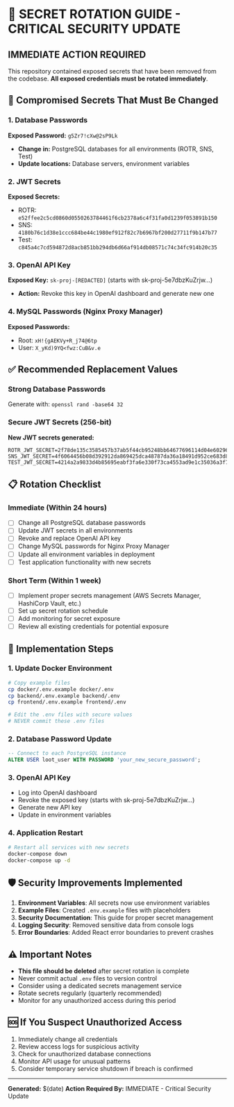 # 🔐 SECRET ROTATION GUIDE - CRITICAL SECURITY UPDATE

## IMMEDIATE ACTION REQUIRED

This repository contained exposed secrets that have been removed from the codebase. **All exposed credentials must be rotated immediately**.

## 🚨 Compromised Secrets That Must Be Changed

### 1. Database Passwords
**Exposed Password:** `g5Zr7!cXw@2sP9Lk`
- **Change in:** PostgreSQL databases for all environments (ROTR, SNS, Test)
- **Update locations:** Database servers, environment variables

### 2. JWT Secrets  
**Exposed Secrets:**
- ROTR: `e52ffee2c5cd0860d0550263784461f6cb2378a6c4f31fa0d1239f053891b150`
- SNS: `4180b76c1d38e1ccc684be44c1980ef912f82c7b6967bf200d27711f9b147b77`
- Test: `c845a4c7cd594872d8acb851bb294db6d66af914db08571c74c34fc914b20c35`

### 3. OpenAI API Key
**Exposed Key:** `sk-proj-[REDACTED]` (starts with sk-proj-5e7dbzKuZrjw...)
- **Action:** Revoke this key in OpenAI dashboard and generate new one

### 4. MySQL Passwords (Nginx Proxy Manager)
**Exposed Passwords:** 
- Root: `xH!{gAEKVy+R_j74@6tp`
- User: `X_yKd)9YQ<fwz:CuB&v.e`

## ✅ Recommended Replacement Values

### Strong Database Passwords
Generate with: `openssl rand -base64 32`

### Secure JWT Secrets (256-bit)
**New JWT secrets generated:**
```
ROTR_JWT_SECRET=2f78de135c3585457b37ab5f44cb95248bb64677696114d04e6029668487852c
SNS_JWT_SECRET=4f6064456b08d392912da869425dca48787da36a18491d952ce683d80febf2da
TEST_JWT_SECRET=4214a2a9833d4b85695eabf3fa6e330f73ca4553ad9e1c35036a3f7e4c008a30
```

## 📋 Rotation Checklist

### Immediate (Within 24 hours)
- [ ] Change all PostgreSQL database passwords
- [ ] Update JWT secrets in all environments
- [ ] Revoke and replace OpenAI API key
- [ ] Change MySQL passwords for Nginx Proxy Manager
- [ ] Update all environment variables in deployment
- [ ] Test application functionality with new secrets

### Short Term (Within 1 week)
- [ ] Implement proper secrets management (AWS Secrets Manager, HashiCorp Vault, etc.)
- [ ] Set up secret rotation schedule
- [ ] Add monitoring for secret exposure
- [ ] Review all existing credentials for potential exposure

## 🔧 Implementation Steps

### 1. Update Docker Environment
```bash
# Copy example files
cp docker/.env.example docker/.env
cp backend/.env.example backend/.env
cp frontend/.env.example frontend/.env

# Edit the .env files with secure values
# NEVER commit these .env files
```

### 2. Database Password Update
```sql
-- Connect to each PostgreSQL instance
ALTER USER loot_user WITH PASSWORD 'your_new_secure_password';
```

### 3. OpenAI API Key
- Log into OpenAI dashboard
- Revoke the exposed key (starts with sk-proj-5e7dbzKuZrjw...)
- Generate new API key
- Update in environment variables

### 4. Application Restart
```bash
# Restart all services with new secrets
docker-compose down
docker-compose up -d
```

## 🛡️ Security Improvements Implemented

1. **Environment Variables**: All secrets now use environment variables
2. **Example Files**: Created `.env.example` files with placeholders
3. **Security Documentation**: This guide for proper secret management
4. **Logging Security**: Removed sensitive data from console logs
5. **Error Boundaries**: Added React error boundaries to prevent crashes

## ⚠️ Important Notes

- **This file should be deleted** after secret rotation is complete
- Never commit actual `.env` files to version control
- Consider using a dedicated secrets management service
- Rotate secrets regularly (quarterly recommended)
- Monitor for any unauthorized access during this period

## 🆘 If You Suspect Unauthorized Access

1. Immediately change all credentials
2. Review access logs for suspicious activity
3. Check for unauthorized database connections
4. Monitor API usage for unusual patterns
5. Consider temporary service shutdown if breach is confirmed

---

**Generated:** $(date)
**Action Required By:** IMMEDIATE - Critical Security Update